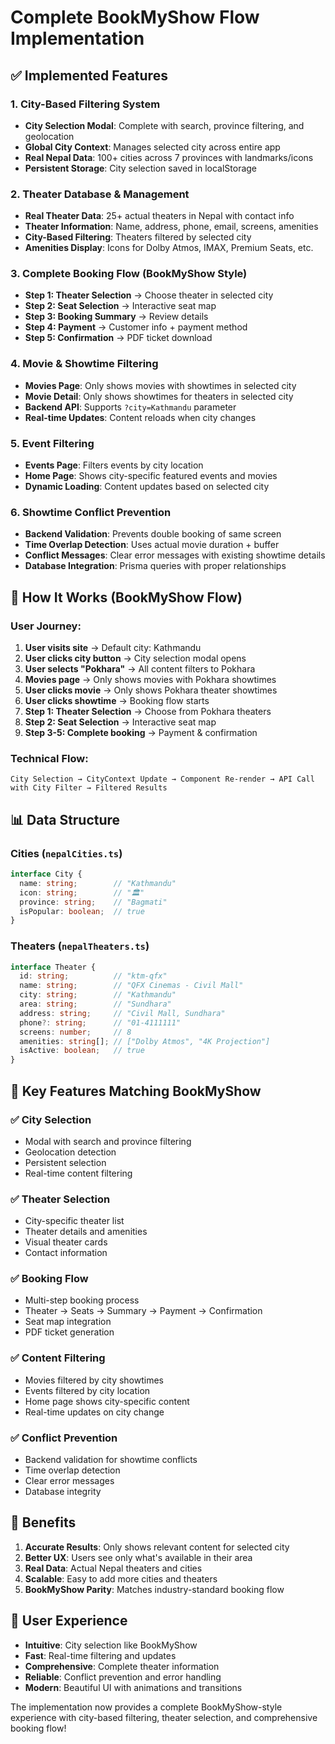 # Complete BookMyShow Flow Implementation

## ✅ **Implemented Features**

### 1. **City-Based Filtering System**
- **City Selection Modal**: Complete with search, province filtering, and geolocation
- **Global City Context**: Manages selected city across entire app
- **Real Nepal Data**: 100+ cities across 7 provinces with landmarks/icons
- **Persistent Storage**: City selection saved in localStorage

### 2. **Theater Database & Management**
- **Real Theater Data**: 25+ actual theaters in Nepal with contact info
- **Theater Information**: Name, address, phone, email, screens, amenities
- **City-Based Filtering**: Theaters filtered by selected city
- **Amenities Display**: Icons for Dolby Atmos, IMAX, Premium Seats, etc.

### 3. **Complete Booking Flow (BookMyShow Style)**
- **Step 1: Theater Selection** → Choose theater in selected city
- **Step 2: Seat Selection** → Interactive seat map
- **Step 3: Booking Summary** → Review details
- **Step 4: Payment** → Customer info + payment method
- **Step 5: Confirmation** → PDF ticket download

### 4. **Movie & Showtime Filtering**
- **Movies Page**: Only shows movies with showtimes in selected city
- **Movie Detail**: Only shows showtimes for theaters in selected city
- **Backend API**: Supports `?city=Kathmandu` parameter
- **Real-time Updates**: Content reloads when city changes

### 5. **Event Filtering**
- **Events Page**: Filters events by city location
- **Home Page**: Shows city-specific featured events and movies
- **Dynamic Loading**: Content updates based on selected city

### 6. **Showtime Conflict Prevention**
- **Backend Validation**: Prevents double booking of same screen
- **Time Overlap Detection**: Uses actual movie duration + buffer
- **Conflict Messages**: Clear error messages with existing showtime details
- **Database Integration**: Prisma queries with proper relationships

## 🔄 **How It Works (BookMyShow Flow)**

### **User Journey:**
1. **User visits site** → Default city: Kathmandu
2. **User clicks city button** → City selection modal opens
3. **User selects "Pokhara"** → All content filters to Pokhara
4. **Movies page** → Only shows movies with Pokhara showtimes
5. **User clicks movie** → Only shows Pokhara theater showtimes
6. **User clicks showtime** → Booking flow starts
7. **Step 1: Theater Selection** → Choose from Pokhara theaters
8. **Step 2: Seat Selection** → Interactive seat map
9. **Step 3-5: Complete booking** → Payment & confirmation

### **Technical Flow:**
```
City Selection → CityContext Update → Component Re-render → API Call with City Filter → Filtered Results
```

## 📊 **Data Structure**

### **Cities (`nepalCities.ts`)**
```typescript
interface City {
  name: string;        // "Kathmandu"
  icon: string;        // "🏛️"
  province: string;    // "Bagmati"
  isPopular: boolean;  // true
}
```

### **Theaters (`nepalTheaters.ts`)**
```typescript
interface Theater {
  id: string;          // "ktm-qfx"
  name: string;        // "QFX Cinemas - Civil Mall"
  city: string;        // "Kathmandu"
  area: string;        // "Sundhara"
  address: string;     // "Civil Mall, Sundhara"
  phone?: string;      // "01-4111111"
  screens: number;     // 8
  amenities: string[]; // ["Dolby Atmos", "4K Projection"]
  isActive: boolean;   // true
}
```

## 🎯 **Key Features Matching BookMyShow**

### ✅ **City Selection**
- Modal with search and province filtering
- Geolocation detection
- Persistent selection
- Real-time content filtering

### ✅ **Theater Selection**
- City-specific theater list
- Theater details and amenities
- Visual theater cards
- Contact information

### ✅ **Booking Flow**
- Multi-step booking process
- Theater → Seats → Summary → Payment → Confirmation
- Seat map integration
- PDF ticket generation

### ✅ **Content Filtering**
- Movies filtered by city showtimes
- Events filtered by city location
- Home page shows city-specific content
- Real-time updates on city change

### ✅ **Conflict Prevention**
- Backend validation for showtime conflicts
- Time overlap detection
- Clear error messages
- Database integrity

## 🚀 **Benefits**

1. **Accurate Results**: Only shows relevant content for selected city
2. **Better UX**: Users see only what's available in their area
3. **Real Data**: Actual Nepal theaters and cities
4. **Scalable**: Easy to add more cities and theaters
5. **BookMyShow Parity**: Matches industry-standard booking flow

## 📱 **User Experience**

- **Intuitive**: City selection like BookMyShow
- **Fast**: Real-time filtering and updates
- **Comprehensive**: Complete theater information
- **Reliable**: Conflict prevention and error handling
- **Modern**: Beautiful UI with animations and transitions

The implementation now provides a complete BookMyShow-style experience with city-based filtering, theater selection, and comprehensive booking flow!

